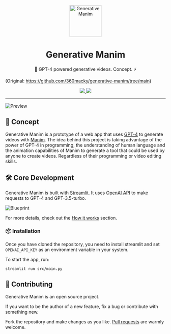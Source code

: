 <p align="center">
  <img
    src=".github/logo.png"
    align="center"
    width="100"
    alt="Generative Manim"
    title="Generative Manim"
  />
  <h1 align="center">Generative Manim</h1>
</p>

<p align="center">
  🎨 GPT-4 powered generative videos. Concept. ⚡️
  
  (Original: https://github.com/360macky/generative-manim/tree/main)
</p>


<p align="center">
  <a href="https://generative-manim.streamlit.app">
    <img src="https://static.streamlit.io/badges/streamlit_badge_black_white.svg" />
  </a>
  <a href="">
    <img src="https://img.shields.io/static/v1?label=OpenAI%20API&message=GPT-4&color=000000&logo=openai&style=flat" />
  </a>
</p>

---

![Preview](./.github/preview.jpg)

## 🚀 Concept



Generative Manim is a prototype of a web app that uses [GPT-4](https://openai.com/research/gpt-4) to generate videos with [Manim](https://www.manim.community). The idea behind this project is taking advantage of the power of GPT-4 in programming, the understanding of human language and the animation capabilities of Manim to generate a tool that could be used by anyone to create videos. Regardless of their programming or video editing skills.

## 🛠 Core Development

Generative Manim is built with [Streamlit](https://streamlit.io). It uses [OpenAI API](https://platform.openai.com/docs/api-reference/introduction) to make requests to GPT-4 and GPT-3.5-turbo.

![Blueprint](./src/pages/blueprint.png)

For more details, check out the [How it works](https://generative-manim.streamlit.app/%EF%B8%8F_How_it_works) section.

### 📦 Installation

Once you have cloned the repository, you need to install streamlit and set `OPENAI_API_KEY` as an environment variable in your system.

To start the app, run:

```
streamlit run src/main.py
```

## 🤲 Contributing

Generative Manim is an open source project.

If you want to be the author of a new feature, fix a bug or contribute with something new.

Fork the repository and make changes as you like. [Pull requests](https://github.com/360macky/project-name/pulls) are warmly welcome.
